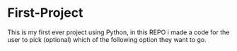 # First-Project
This is my first ever project using Python, in this REPO i made a code for the user to pick (optional) which of the following option they want to go. 
